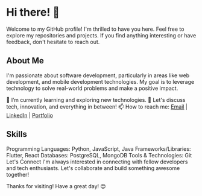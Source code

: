 # Hi there! 👋
Welcome to my GitHub profile! I'm thrilled to have you here. Feel free to explore my repositories and projects. If you find anything interesting or have feedback, don't hesitate to reach out.

## About Me
I'm passionate about software development, particularly in areas like web development, and mobile development technologies. My goal is to leverage technology to solve real-world problems and make a positive impact.

🌱 I’m currently learning and exploring new technologies.
💬 Let's discuss tech, innovation, and everything in between!
📫 How to reach me: [Email](mailto:ajay.rathod0801@gmail.com) | [LinkedIn](https://www.linkedin.com/in/ajay-rathod-719b301b8/) | [Portfolio](https://bento.me/ajayrathod)

## Skills
Programming Languages: Python, JavaScript, Java
Frameworks/Libraries: Flutter, React
Databases: PostgreSQL, MongoDB
Tools & Technologies: Git
Let's Connect
I'm always interested in connecting with fellow developers and tech enthusiasts. Let's collaborate and build something awesome together!




Thanks for visiting! Have a great day! 😊
